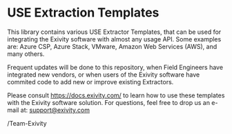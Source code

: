 # USE Extraction Templates
This library contains various USE Extractor Templates, that can be used for integrating the Exivity software with almost any usage API. Some examples are: Azure CSP, Azure Stack, VMware, Amazon Web Services (AWS), and many others.

Frequent updates will be done to this repository, when Field Engineers have integrated new vendors, or when users of the Exivity software have commited code to add new or improve existing Extractors.

Please consult https://docs.exivity.com/ to learn how to use these templates with the Exivity software solution. For questions, feel free to drop us an e-mail at: support@exivity.com

/Team-Exivity

